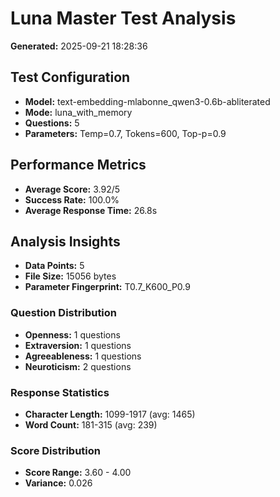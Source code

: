 # Luna Master Test Analysis

**Generated:** 2025-09-21 18:28:36

## Test Configuration
- **Model:** text-embedding-mlabonne_qwen3-0.6b-abliterated
- **Mode:** luna_with_memory
- **Questions:** 5
- **Parameters:** Temp=0.7, Tokens=600, Top-p=0.9

## Performance Metrics
- **Average Score:** 3.92/5
- **Success Rate:** 100.0%
- **Average Response Time:** 26.8s

## Analysis Insights
- **Data Points:** 5
- **File Size:** 15056 bytes
- **Parameter Fingerprint:** T0.7_K600_P0.9

### Question Distribution
- **Openness:** 1 questions
- **Extraversion:** 1 questions
- **Agreeableness:** 1 questions
- **Neuroticism:** 2 questions

### Response Statistics
- **Character Length:** 1099-1917 (avg: 1465)
- **Word Count:** 181-315 (avg: 239)

### Score Distribution
- **Score Range:** 3.60 - 4.00
- **Variance:** 0.026
